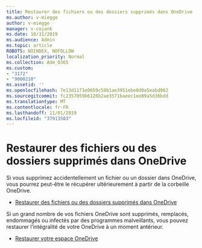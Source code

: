 ```yaml
---
title: Restaurer des fichiers ou des dossiers supprimés dans OneDrive
ms.author: v-miegge
author: v-miegge
manager: v-cojank
ms.date: 10/31/2019
ms.audience: Admin
ms.topic: article
ROBOTS: NOINDEX, NOFOLLOW
localization_priority: Normal
ms.collection: Adm_O365
ms.custom:
- "3172"
- "9000210"
ms.assetid: ''
ms.openlocfilehash: 7e13d1171e0659c58b1ae3951ebe0d0a5eabd982
ms.sourcegitcommit: fc2357059b6126b2ae3571baeec1ee89a5d36bdd
ms.translationtype: MT
ms.contentlocale: fr-FR
ms.lasthandoff: 11/01/2019
ms.locfileid: "37913503"
---
```

# <a name="restore-deleted-files-or-folders-in-onedrive"></a>Restaurer des fichiers ou des dossiers supprimés dans OneDrive

Si vous supprimez accidentellement un fichier ou un dossier dans OneDrive, vous pourrez peut-être le récupérer ultérieurement à partir de la corbeille OneDrive.

* [Restaurer des fichiers ou des dossiers supprimés dans OneDrive](https://support.office.com/article/restore-deleted-files-or-folders-in-onedrive-949ada80-0026-4db3-a953-c99083e6a84f)

Si un grand nombre de vos fichiers OneDrive sont supprimés, remplacés, endommagés ou infectés par des programmes malveillants, vous pouvez restaurer l’intégralité de votre OneDrive à un moment antérieur.

* [Restaurer votre espace OneDrive](https://support.office.com/article/Restore-your-OneDrive-fa231298-759d-41cf-bcd0-25ac53eb8a15)
